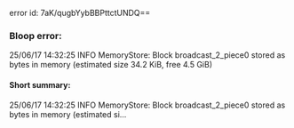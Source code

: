 error id: 7aK/qugbYybBBPttctUNDQ==
### Bloop error:

25/06/17 14:32:25 INFO MemoryStore: Block broadcast_2_piece0 stored as bytes in memory (estimated size 34.2 KiB, free 4.5 GiB)
#### Short summary: 

25/06/17 14:32:25 INFO MemoryStore: Block broadcast_2_piece0 stored as bytes in memory (estimated si...